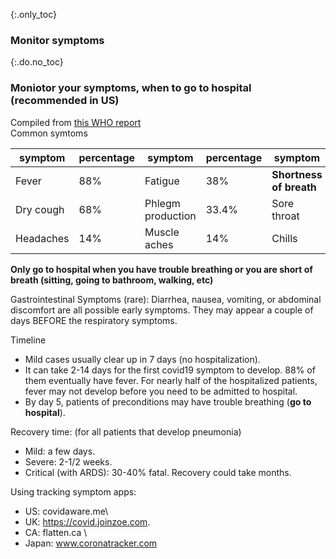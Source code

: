 {:.only_toc}
### Monitor symptoms

{:.do.no_toc}
### Moniotor your symptoms, when to go to hospital (recommended in US)

Compiled from [this WHO report](https://www.who.int/docs/default-source/coronaviruse/who-china-joint-mission-on-covid-19-final-report.pdf)   
Common symtoms


| symptom   | percentage | symptom         | percentage | symptom               | percentage |
| ----------| ---------- | ----------------| ---------- | --------------------  | ---------- |
| Fever     | 88%        |Fatigue          |38%         |**Shortness of breath**|18%         |
| Dry cough |68%         |Phlegm production|33.4%       |Sore throat            |14%         |
|Headaches  |14%         |Muscle aches     |14%         |Chills                 |11%         |


**Only go to hospital when you have trouble breathing or you are short of breath (sitting, going to bathroom, walking, etc)**

Gastrointestinal Symptoms (rare): 
Diarrhea, nausea, vomiting, or abdominal discomfort are all possible early symptoms. They may appear a couple of days BEFORE the respiratory symptoms. 

Timeline  
-  Mild cases usually clear up in 7 days (no hospitalization). 
-  It can take 2-14 days for the first covid19 symptom to develop. 88% of them eventually have fever. 
For nearly half of the hospitalized patients, fever may not develop before you need to be admitted to hospital. 
-  By day 5, patients of preconditions may have trouble breathing (**go to hospital**). 

Recovery time: (for all patients that develop pneumonia) 
-  Mild: a few days.     
-  Severe: 2-1/2 weeks.  
-  Critical (with ARDS): 30-40% fatal. Recovery could take months. 

Using tracking symptom apps:  
-  US: covidaware.me\
-  UK: https://covid.joinzoe.com. 
-  CA: flatten.ca \
-  Japan: www.coronatracker.com   
